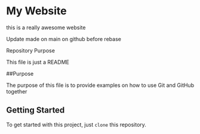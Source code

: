 # My Website

this is a really awesome website

Update made on main on github before rebase

Repository Purpose

This file is just a README

##Purpose

The purpose of this file is to provide examples
on how to use Git and GitHub together

## Getting Started

To get started with this project, just `clone` this repository.
